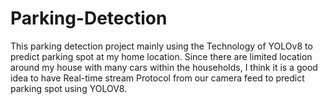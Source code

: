 # Parking-Detection
This parking detection project mainly using the Technology of YOLOv8 to predict parking spot at my home location. Since there are limited location around my house with many cars within the households, I think it is a good idea to have Real-time stream Protocol from our camera feed to predict parking spot using YOLOV8. 
